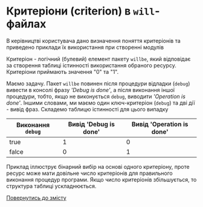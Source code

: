 # Критеріони (criterion) в `will`-файлах

В керівництві користувача дано визначення поняття критеріонів та приведено приклади їх використання при створенні модулів

Критеріон - логічний (булевий) елемент пакету `willbe`, який відповідає за створення таблиці істинності використання обраного ресурсу. Критеріони приймають значення "0" та "1". 

Маємо задачу. Пакет `willbe` повинен після процедури відладки (`debug`) вивести в консолі фразу _'Debug is done'_, а після виконання іншої процедури, тобто, якщо не виконується `debug`, виводити _'Operation is done'_.  Іншими словами, ми маємо один ключ-критеріон (`debug`) та дві дії - вивід фраз.
Складемо таблицю істинності для цього випадку 

| Виконання `debug` | Вивід 'Debug is done' | Вивід 'Operation is done'       |
|-------------------|-----------------------|---------------------------------|
| true              | 1                     | 0                               |
| falce             | 0                     | 1                               |

Приклад іллюструє бінарний вибір на основі одного критеріону, проте ресурс може мати довільне число критеріонів для правильного виконання процедур програми. Якщо число критеріонів збільшується, то структура таблиці ускладнюється.

[Повернутись до змісту](Topics.ukr.md)